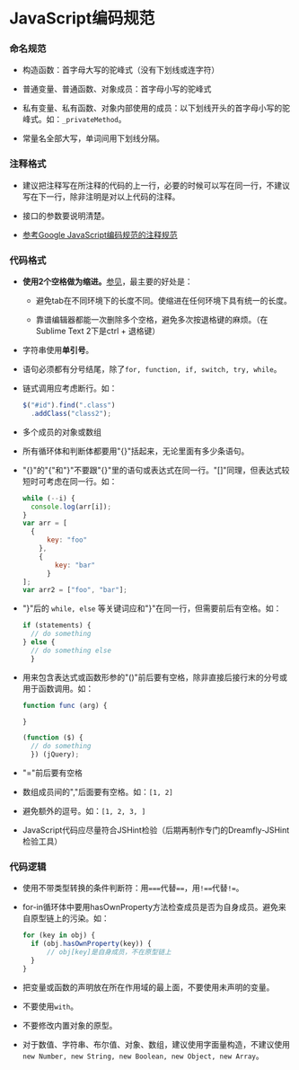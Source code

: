 # JavaScript编码规范

### 命名规范

* 构造函数：首字母大写的驼峰式（没有下划线或连字符）

* 普通变量、普通函数、对象成员：首字母小写的驼峰式

* 私有变量、私有函数、对象内部使用的成员：以下划线开头的首字母小写的驼峰式。如：`_privateMethod`。

* 常量名全部大写，单词间用下划线分隔。


### 注释格式

* 建议把注释写在所注释的代码的上一行，必要的时候可以写在同一行，不建议写在下一行，除非注明是对以上代码的注释。

* 接口的参数要说明清楚。

* [参考Google JavaScript编码规范的注释规范](http://wyz.67ge.com/google-js/javascriptguide.xml?showone=%E6%B3%A8%E9%87%8A#%E6%B3%A8%E9%87%8A)


### 代码格式

* **使用2个空格做为缩进。**[参见](http://www.zhihu.com/question/19960028)，最主要的好处是：

  * 避免tab在不同环境下的长度不同。使缩进在任何环境下具有统一的长度。

  * 靠谱编辑器都能一次删除多个空格，避免多次按退格键的麻烦。（在Sublime Text 2下是ctrl + 退格键）

* 字符串使用**单引号**。

* 语句必须都有分号结尾，除了`for, function, if, switch, try, while`。

* 链式调用应考虑断行。如：

  ```JavaScript
  $("#id").find(".class")
    .addClass("class2");
  ```

* 多个成员的对象或数组

* 所有循环体和判断体都要用"{}"括起来，无论里面有多少条语句。

* "{}"的"{"和"}"不要跟"{}"里的语句或表达式在同一行。"[]"同理，但表达式较短时可考虑在同一行。如：

  ```JavaScript
  while (--i) {
    console.log(arr[i]);
  }
  var arr = [
  	{
	  	key: "foo"
	  },
	  {
		  key: "bar"
		}
  ];
  var arr2 = ["foo", "bar"];
  ```

* "}"后的 `while, else` 等关键词应和"}"在同一行，但需要前后有空格。如：

  ```JavaScript
  if (statements) {
  	// do something
  } else {
    // do something else
	}
  ```

* 用来包含表达式或函数形参的"()"前后要有空格，除非直接后接行末的分号或用于函数调用。如：

  ```JavaScript
  function func (arg) {

  }

  (function ($) {
  	// do something
	}) (jQuery);
  ```

* "="前后要有空格

* 数组成员间的","后面要有空格。如：`[1, 2]`

* 避免额外的逗号。如：`[1, 2, 3, ]`

* JavaScript代码应尽量符合JSHint检验（后期再制作专门的Dreamfly-JSHint检验工具）


### 代码逻辑

* 使用不带类型转换的条件判断符：用`===`代替`==`，用`!==`代替`!=`。

* for-in循环体中要用hasOwnProperty方法检查成员是否为自身成员。避免来自原型链上的污染。如：

  ```JavaScript
  for (key in obj) {
  	if (obj.hasOwnProperty(key)) {
  		// obj[key]是自身成员，不在原型链上
  	}
  }
  ```

* 把变量或函数的声明放在所在作用域的最上面，不要使用未声明的变量。

* 不要使用`with`。

* 不要修改内置对象的原型。

* 对于数值、字符串、布尔值、对象、数组，建议使用字面量构造，不建议使用`new Number, new String, new Boolean, new Object, new Array`。
